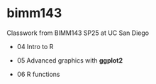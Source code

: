 # bimm143
Classwork from BIMM143 SP25 at UC San Diego


- 04 Intro to R

- 05 Advanced graphics with **ggplot2**

- 06 R functions